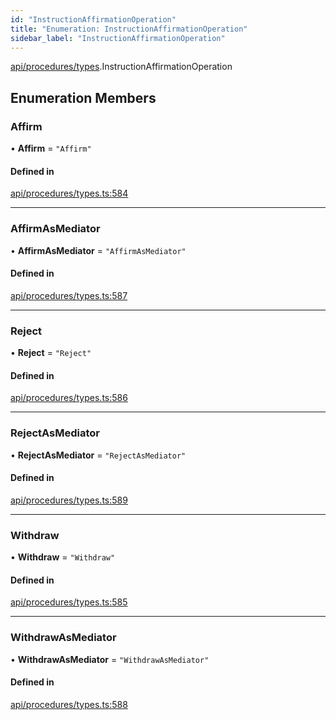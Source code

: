 ```yaml
---
id: "InstructionAffirmationOperation"
title: "Enumeration: InstructionAffirmationOperation"
sidebar_label: "InstructionAffirmationOperation"
---
```


[api/procedures/types](../../../../../modules/API/Procedures/Types/Types.md).InstructionAffirmationOperation

## Enumeration Members

### Affirm

• **Affirm** = ``"Affirm"``

#### Defined in

[api/procedures/types.ts:584](https://github.com/PolymeshAssociation/polymesh-sdk/blob/968f8d70c/src/api/procedures/types.ts#L584)

___

### AffirmAsMediator

• **AffirmAsMediator** = ``"AffirmAsMediator"``

#### Defined in

[api/procedures/types.ts:587](https://github.com/PolymeshAssociation/polymesh-sdk/blob/968f8d70c/src/api/procedures/types.ts#L587)

___

### Reject

• **Reject** = ``"Reject"``

#### Defined in

[api/procedures/types.ts:586](https://github.com/PolymeshAssociation/polymesh-sdk/blob/968f8d70c/src/api/procedures/types.ts#L586)

___

### RejectAsMediator

• **RejectAsMediator** = ``"RejectAsMediator"``

#### Defined in

[api/procedures/types.ts:589](https://github.com/PolymeshAssociation/polymesh-sdk/blob/968f8d70c/src/api/procedures/types.ts#L589)

___

### Withdraw

• **Withdraw** = ``"Withdraw"``

#### Defined in

[api/procedures/types.ts:585](https://github.com/PolymeshAssociation/polymesh-sdk/blob/968f8d70c/src/api/procedures/types.ts#L585)

___

### WithdrawAsMediator

• **WithdrawAsMediator** = ``"WithdrawAsMediator"``

#### Defined in

[api/procedures/types.ts:588](https://github.com/PolymeshAssociation/polymesh-sdk/blob/968f8d70c/src/api/procedures/types.ts#L588)
